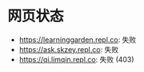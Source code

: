 # 网页状态
- https://learninggarden.repl.co: 失败
- https://ask.skzey.repl.co: 失败
- https://qi.limqin.repl.co: 失败 (403)
